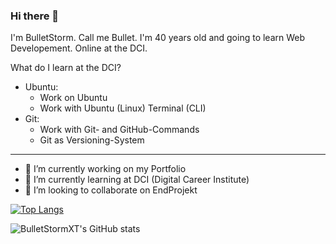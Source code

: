 ### Hi there 👋

I'm BulletStorm. Call me Bullet. I'm 40 years old and going to learn Web Developement. Online at the DCI.

What do I learn at the DCI?

- Ubuntu:
  - Work on Ubuntu
  - Work with Ubuntu (Linux) Terminal (CLI)
- Git:
  - Work with Git- and GitHub-Commands
  - Git as Versioning-System


-----
<!--
**BulletStormXT/BulletStormXT** is a ✨ _special_ ✨ repository because its `README.md` (this file) appears on your GitHub profile.

Here are some ideas to get you started: -->

- 🔭 I’m currently working on my Portfolio
- 🌱 I’m currently learning at DCI (Digital Career Institute)
- 👯 I’m looking to collaborate on EndProjekt
<!-- - 🤔 I’m looking for help with ...
- 💬 Ask me about HTML CSS
- 📫 How to reach me: ...
- 😄 Pronouns: ...
- ⚡ Fun fact: ...

-->

[![Top Langs](https://github-readme-stats.vercel.app/api/top-langs/?username=BulletStormXT&show_icons=true&theme=transparent&hide_border=true&layout=compact)](https://github.com/BulletStormXT/github-readme-stats)  

![BulletStormXT's GitHub stats](https://github-readme-stats.vercel.app/api?username=BulletStormXT&show_icons=true&theme=transparent&hide_border=true)  
